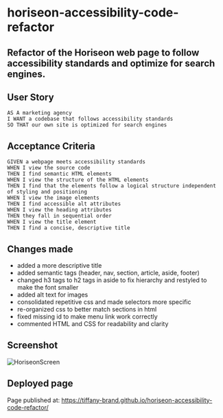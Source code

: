 # horiseon-accessibility-code-refactor

## Refactor of the Horiseon web page to follow accessibility standards and optimize for search engines.

## User Story

```
AS A marketing agency
I WANT a codebase that follows accessibility standards
SO THAT our own site is optimized for search engines
```

## Acceptance Criteria

```
GIVEN a webpage meets accessibility standards
WHEN I view the source code
THEN I find semantic HTML elements
WHEN I view the structure of the HTML elements
THEN I find that the elements follow a logical structure independent of styling and positioning
WHEN I view the image elements
THEN I find accessible alt attributes
WHEN I view the heading attributes
THEN they fall in sequential order
WHEN I view the title element
THEN I find a concise, descriptive title
```

## Changes made

- added a more descriptive title
- added semantic tags (header, nav, section, article, aside, footer)
- changed h3 tags to h2 tags in aside to fix hierarchy and restyled to make the font smaller
- added alt text for images
- consolidated repetitive css and made selectors more specific
- re-organized css to better match sections in html
- fixed missing id to make menu link work correctly
- commented HTML and CSS for readability and clarity


## Screenshot

![HoriseonScreen](https://user-images.githubusercontent.com/16748389/85058961-de2a7780-b170-11ea-9607-506f1524d142.jpeg)

## Deployed page

Page published at: https://tiffany-brand.github.io/horiseon-accessibility-code-refactor/
